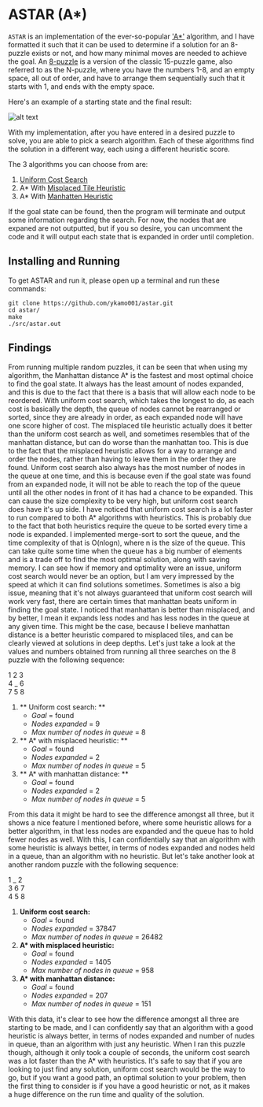 # ASTAR (A*)
`ASTAR` is an implementation of the ever-so-popular ['A*'](https://en.wikipedia.org/wiki/A*_search_algorithm) algorithm, and I have formatted it such that it can be used to determine if a solution for an 8-puzzle exists or not, and how many minimal moves are needed to achieve the goal. 
An [8-puzzle](https://en.wikipedia.org/wiki/15_puzzle) is a version of the classic 15-puzzle game, also referred to as the N-puzzle, where you have the numbers 1-8, and an empty space, all out of order, and have to arrange them sequentially such that it starts with 1, and ends with the empty space.

Here's an example of a starting state and the final result:

![alt text](https://pravj.github.io/images/states.jpg)

With my implementation, after you have entered in a desired puzzle to solve, you are able to pick a search algorithm.
Each of these algorithms find the solution in a different way, each using a different heuristic score. 

The 3 algorithms you can choose from are: 

1. [Uniform Cost Search](https://en.wikipedia.org/wiki/Dijkstra%27s_algorithm#Practical_optimizations_and_infinite_graphs)
2. A* With [Misplaced Tile Heuristic](https://heuristicswiki.wikispaces.com/Misplaced+Tiles)
3. A* With [Manhatten Heuristic](https://heuristicswiki.wikispaces.com/Manhattan+Distance)

If the goal state can be found, then the program will terminate and output some information regarding the search. For now, the nodes that are expaned are not outputted, but if you so desire, you can uncomment the code and it will output each state that is expanded in order until completion.

## Installing and Running
To get ASTAR and run it, please open up a terminal and run these commands:
```
git clone https://github.com/ykamo001/astar.git
cd astar/
make
./src/astar.out
```

## Findings
From running multiple random puzzles, it can be seen that when using my algorithm, the Manhattan distance A* is the fastest and most optimal choice to find the goal state. 
It always has the least amount of nodes expanded, and this is due to the fact that there is a basis that will allow each node to be reordered. 
With uniform cost search, which takes the longest to do, as each cost is basically the depth, the queue of nodes cannot be rearranged or sorted, since they are already in order, as each expanded node will have one score higher of cost. 
The misplaced tile heuristic actually does it better than the uniform cost search as well, and sometimes resembles that of the manhattan distance, but can do worse than the manhattan too. 
This is due to the fact that the misplaced heuristic allows for a way to arrange and order the nodes, rather than having to leave them in the order they are found. 
Uniform cost search also always has the most number of nodes in the queue at one time, and this is because even if the goal state was found from an expanded node, it will not be able to reach the top of the queue until all the other nodes in front of it has had a chance to be expanded. 
This can cause the size complexity to be very high, but uniform cost search does have it's up side. 
I have noticed that uniform cost search is a lot faster to run compared to both A* algorithms with heuristics. 
This is probably due to the fact that both heuristics require the queue to be sorted every time a node is expanded. 
I implemented merge-sort to sort the queue, and the time complexity of that is O(nlogn), where n is the size of the queue. 
This can take quite some time when the queue has a big number of elements and is a trade off to find the most optimal solution, along with saving memory. 
I can see how if memory and optimality were an issue, uniform cost search would never be an option, but I am very impressed by the speed at which it can find solutions sometimes. 
Sometimes is also a big issue, meaning that it's not always guaranteed that uniform cost search will work very fast, there are certain times that manhattan beats uniform in finding the goal state. 
I noticed that manhattan is better than misplaced, and by better, I mean it expands less nodes and has less nodes in the queue at any given time. 
This might be the case, because I believe manhattan distance is a better heuristic compared to misplaced tiles, and can be clearly viewed at solutions in deep depths. 
Let's just take a look at the values and numbers obtained from running all three searches on the 8 puzzle with the following sequence:

1 2 3 <br/>
4 _ 6 <br/>
7 5 8 <br/>

1. ** Uniform cost search: **
      * _Goal_ = found
      * _Nodes expanded_ = 9
      * _Max number of nodes in queue_ = 8
2. ** A\* with misplaced heuristic: **
      * _Goal_ = found
      * _Nodes expanded_ = 2
      * _Max number of nodes in queue_ = 5
3. ** A\* with manhattan distance: **
      * _Goal_ = found
      * _Nodes expanded_ = 2
      * _Max number of nodes in queue_ = 5

From this data it might be hard to see the difference amongst all three, but it shows a nice feature I mentioned before, where some heuristic allows for a better algorithm, in that less nodes are expanded and the queue has to hold fewer nodes as well. 
With this, I can confidentially say that an algorithm with some heuristic is always better, in terms of nodes expanded and nodes held in a queue, than an algorithm with no heuristic. 
But let's take another look at another random puzzle with the following sequence:

1 _ 2 <br/>
3 6 7 <br/>
4 5 8 <br/>

1. **Uniform cost search:**
    * _Goal_ = found
    * _Nodes expanded_ = 37847  
    * _Max number of nodes in queue_ = 26482
2. **A\* with misplaced heuristic:**
    * _Goal_ = found
    * _Nodes expanded_ = 1405
    * _Max number of nodes in queue_ = 958
3. **A\* with manhattan distance:**
    * _Goal_ = found
    * _Nodes expanded_ = 207
    * _Max number of nodes in queue_ = 151

With this data, it's clear to see how the difference amongst all three are starting to be made, and I can confidently say that an algorithm with a good heuristic is always better, in terms of nodes expanded and number of nudes in queue, than an algorithm with just any heuristic. 
When I ran this puzzle though, although it only took a couple of seconds, the uniform cost search was a lot faster than the A* with heuristics. 
It's safe to say that if you are looking to just find any solution, uniform cost search would be the way to go, but if you want a good path, an optimal solution to your problem, then the first thing to consider is if you have a good heuristic or not, as it makes a huge difference on the run time and quality of the solution.
